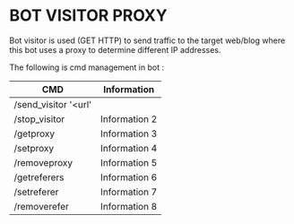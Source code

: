 # BOT VISITOR PROXY

Bot visitor is used (GET HTTP) to send traffic to the target web/blog where this bot uses a proxy to determine different IP addresses.

The following is cmd management in bot :

| CMD       | Information |
|-----------|-------------|
| /send_visitor '<url' <bot> <delay>    |  |
| /stop_visitor     | Information 2 |
| /getproxy     | Information 3 |
| /setproxy     | Information 4 |
| /removeproxy     | Information 5 |
| /getreferers     | Information 6 |
| /setreferer     | Information 7 |
| /removerefer     | Information 8 |
 
